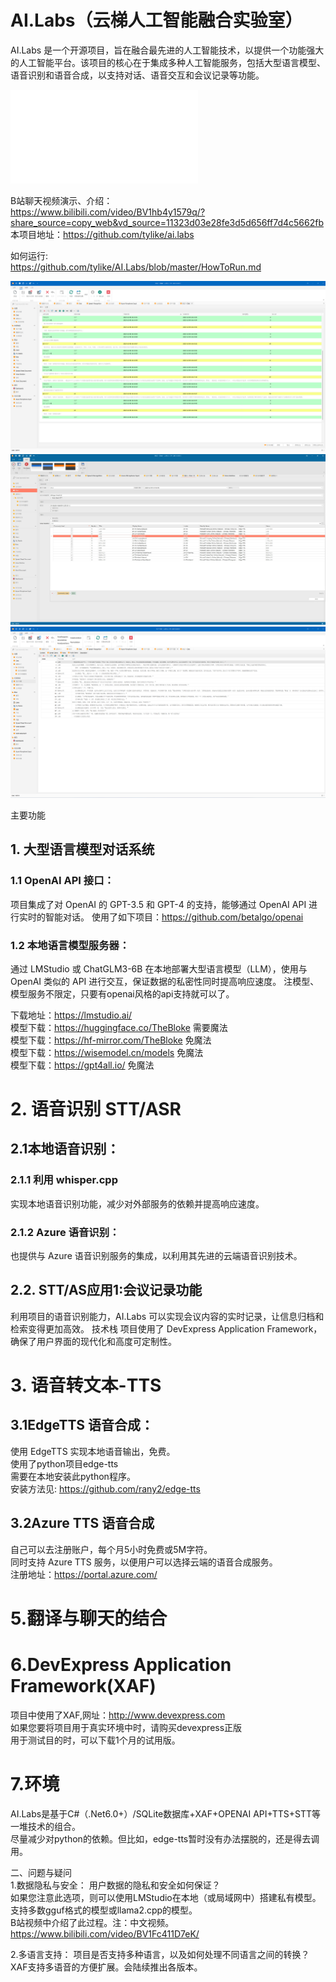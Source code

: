 # AI.Labs（云梯人工智能融合实验室）

AI.Labs 是一个开源项目，旨在融合最先进的人工智能技术，以提供一个功能强大的人工智能平台。该项目的核心在于集成多种人工智能服务，包括大型语言模型、语音识别和语音合成，以支持对话、语音交互和会议记录等功能。  

<iframe src="//player.bilibili.com/player.html?aid=793520654&bvid=BV1jC4y1Y7et&cid=1399925890&p=1" scrolling="no" border="0" frameborder="no" framespacing="0" allowfullscreen="true"> </iframe>


B站聊天视频演示、介绍：   
https://www.bilibili.com/video/BV1hb4y1579q/?share_source=copy_web&vd_source=11323d03e28fe3d5d656ff7d4c5662fb  
本项目地址：https://github.com/tylike/ai.labs  

如何运行:  
https://github.com/tylike/AI.Labs/blob/master/HowToRun.md  


![聊天界面](./AI.Labs.Win/Images/AI.Labs.Chat.png)
![聊天设置](https://github.com/tylike/AI.Labs/blob/master/AI.Labs.Win/Images/ChatSettings.png)
![有声书籍](https://github.com/tylike/AI.Labs/blob/master/AI.Labs.Win/Images/AudioBook.png)




主要功能
## 1. 大型语言模型对话系统
### 1.1 OpenAI API 接口： 
项目集成了对 OpenAI 的 GPT-3.5 和 GPT-4 的支持，能够通过 OpenAI API 进行实时的智能对话。
使用了如下项目：https://github.com/betalgo/openai
### 1.2 本地语言模型服务器： 
通过 LMStudio 或 ChatGLM3-6B 在本地部署大型语言模型（LLM），使用与 OpenAI 类似的 API 进行交互，保证数据的私密性同时提高响应速度。
注模型、模型服务不限定，只要有openai风格的api支持就可以了。

下载地址：https://lmstudio.ai/  
模型下载：https://huggingface.co/TheBloke 需要魔法  
模型下载：https://hf-mirror.com/TheBloke 免魔法  
模型下载：https://wisemodel.cn/models 免魔法  
模型下载：https://gpt4all.io/ 免魔法  

# 2. 语音识别 STT/ASR
## 2.1本地语音识别： 
### 2.1.1 利用 whisper.cpp 
实现本地语音识别功能，减少对外部服务的依赖并提高响应速度。  

### 2.1.2 Azure 语音识别： 
也提供与 Azure 语音识别服务的集成，以利用其先进的云端语音识别技术。

## 2.2. STT/AS应用1:会议记录功能
利用项目的语音识别能力，AI.Labs 可以实现会议内容的实时记录，让信息归档和检索变得更加高效。
技术栈
项目使用了 DevExpress Application Framework，确保了用户界面的现代化和高度可定制性。

# 3. 语音转文本-TTS
## 3.1EdgeTTS 语音合成： 
使用 EdgeTTS 实现本地语音输出，免费。  
使用了python项目edge-tts  
需要在本地安装此python程序。  
安装方法见: https://github.com/rany2/edge-tts  
## 3.2Azure TTS 语音合成
自己可以去注册账户，每个月5小时免费或5M字符。  
同时支持 Azure TTS 服务，以便用户可以选择云端的语音合成服务。  
注册地址：https://portal.azure.com/  




# 5.翻译与聊天的结合

# 6.DevExpress Application Framework(XAF)  
项目中使用了XAF,网址：http://www.devexpress.com  
如果您要将项目用于真实环境中时，请购买devexpress正版  
用于测试目的时，可以下载1个月的试用版。  
# 7.环境  
AI.Labs是基于C#（.Net6.0+）/SQLite数据库+XAF+OPENAI API+TTS+STT等一堆技术的组合。  
尽量减少对python的依赖。但比如，edge-tts暂时没有办法摆脱的，还是得去调用。  


二、问题与疑问  
1.数据隐私与安全： 用户数据的隐私和安全如何保证？  
如果您注意此选项，则可以使用LMStudio在本地（或局域网中）搭建私有模型。  
支持多数gguf格式的模型或llama2.cpp的模型。  
B站视频中介绍了此过程。注：中文视频。  
https://www.bilibili.com/video/BV1Fc411D7eK/  

2.多语言支持： 项目是否支持多种语言，以及如何处理不同语言之间的转换？  
XAF支持多语音的方便扩展。会陆续推出各版本。  
